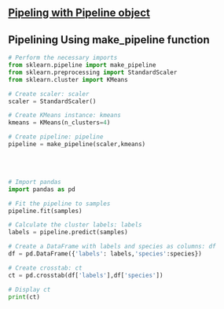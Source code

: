 
## [Pipeling with Pipeline object](/ML/pipeline.ipynb)
## Pipelining Using make_pipeline function

```python
# Perform the necessary imports
from sklearn.pipeline import make_pipeline
from sklearn.preprocessing import StandardScaler
from sklearn.cluster import KMeans

# Create scaler: scaler
scaler = StandardScaler()

# Create KMeans instance: kmeans
kmeans = KMeans(n_clusters=4)

# Create pipeline: pipeline
pipeline = make_pipeline(scaler,kmeans)
```
<br><br>
```python
# Import pandas
import pandas as pd

# Fit the pipeline to samples
pipeline.fit(samples)

# Calculate the cluster labels: labels
labels = pipeline.predict(samples)

# Create a DataFrame with labels and species as columns: df
df = pd.DataFrame({'labels': labels,'species':species})

# Create crosstab: ct
ct = pd.crosstab(df['labels'],df['species'])

# Display ct
print(ct)

```
